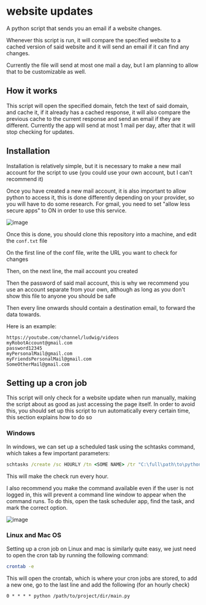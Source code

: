 # website updates
A python script that sends you an email if a website changes.

Whenever this script is run, it will compare the specified website to a cached version of said website and it will send an email if it can find any changes.

Currently the file will send at most one mail a day, but I am planning to allow that to be customizable as well.

## How it works

This script will open the specified domain, fetch the text of said domain, and cache it, if it already has a cached response, it will also compare the previous cache to the current response and send an email if they are different. Currently the app will send at most 1 mail per day, after that it will stop checking for updates.

## Installation

Installation is relatively simple, but it is necessary to make a new mail account for the script to use (you could use your own account, but I can't recommend it)

Once you have created a new mail account, it is also important to allow python to access it, this is done differently depending on your provider, so you will have to do some research.
For gmail, you need to set "allow less secure apps" to ON in order to use this service.

![image](https://user-images.githubusercontent.com/43828996/157164093-fe4b6ccd-d8ca-44b3-81ce-1b084f822efc.png)

Once this is done, you should clone this repository into a machine, and edit the `conf.txt` file

On the first line of the conf file, write the URL you want to check for changes

Then, on the next line, the mail account you created

Then the password of said mail account, this is why we recommend you use an account separate from your own, although as long as you don't show this file to anyone you should be safe

Then every line onwards should contain a destination email, to forward the data towards.

Here is an example:

```
https://youtube.com/channel/ludwig/videos
myRobotAccount@gmail.com
password12345
myPersonalMail@gmail.com
myFriendsPersonalMail@gmail.com
SomeOtherMail@gmail.com
```

## Setting up a cron job

This script will only check for a website update when run manually, making the script about as good as just accessing the page itself.
In order to avoid this, you should set up this script to run automatically every certain time, this section explains how to do so

### Windows

In windows, we can set up a scheduled task using the schtasks command, which takes a few important parameters:
```cmd
schtasks /create /sc HOURLY /tn <SOME NAME> /tr "C:\full\path\to\python.exe C:\full\path\to\project\main.py" 
```
This will make the check run every hour.

I also recommend you make the command available even if the user is not logged in, this will prevent a command line window to appear when the command runs. To do this, open the task scheduler app, find the task, and mark the correct option.

![image](https://user-images.githubusercontent.com/43828996/157281253-e2962ed8-308d-45db-b44f-364e9283e9c7.png)


### Linux and Mac OS

Setting up a cron job on Linux and mac is similarly quite easy, we just need to open the cron tab by running the following command:
```bash
crontab -e
```
This will open the crontab, which is where your cron jobs are stored, to add a new one, go to the last line and add the following (for an hourly check)
```
0 * * * * python /path/to/project/dir/main.py
```
